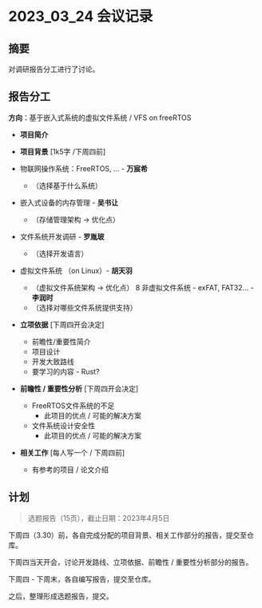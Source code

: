 # 2023_03_24 会议记录
## 摘要
对调研报告分工进行了讨论。
## 报告分工
**方向**：基于嵌入式系统的虚拟文件系统 / VFS on freeRTOS

* **项目简介**

* **项目背景** [1k5字 /下周四前]
* 物联网操作系统：FreeRTOS, ... - **万宸希** 
  * （选择基于什么系统）
* 嵌入式设备的内存管理 - **吴书让**
  * （存储管理架构 -> 优化点）
* 文件系统开发调研 - **罗胤玻**
  * （选择开发语言）
* 虚拟文件系统 （on Linux）- **胡天羽**
  * （虚拟文件系统架构 -> 优化点）
8 非虚拟文件系统 - exFAT, FAT32... - **李润时**
  * （选择对哪些文件系统提供支持）

* **立项依据** [下周四开会决定]
  * 前瞻性/重要性简介
  * 项目设计
  * 开发大致路线
  * 要学习的内容 - Rust? 
* **前瞻性 / 重要性分析** [下周四开会决定]
  * FreeRTOS文件系统的不足
    * 此项目的优点 / 可能的解决方案
  * 文件系统设计安全性
    * 此项目的优点 / 可能的解决方案

* **相关工作** [每人写一个 / 下周四前]
  * 有参考的项目 / 论文介绍

## 计划
> 选题报告（15页），截止日期：2023年4月5日

下周四（3.30）前，各自完成分配的项目背景、相关工作部分的报告，提交至仓库。

下周四当天开会，讨论开发路线、立项依据、前瞻性 / 重要性分析部分的报告。

下周四 - 下周末，各自编写报告，提交至仓库。

之后，整理形成选题报告，提交。